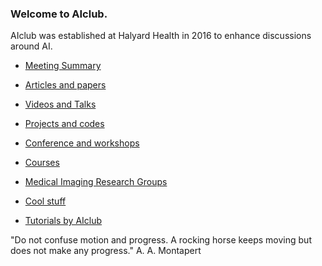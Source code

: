 ### Welcome to AIclub.

AIclub was established at Halyard Health in 2016 to enhance discussions around AI.



* [Meeting Summary](https://github.com/mravendi/AIclub/blob/master/meetings.md)

* [Articles and papers](https://github.com/mravendi/AIclub/blob/master/articles.md)

* [Videos and Talks](https://github.com/mravendi/AIclub/blob/master/videosandlinks.md)

* [Projects and codes](https://github.com/mravendi/AIclub/blob/master/projects.md)

* [Conference and workshops](https://github.com/mravendi/AIclub/blob/master/conferences.md)

* [Courses](https://github.com/mravendi/AIclub/blob/master/courses.md)

* [Medical Imaging Research Groups](https://github.com/mravendi/AIclub/blob/master/medimaginggroups.md)

* [Cool stuff](https://github.com/mravendi/AIclub/blob/master/coolstuff.md)

* [Tutorials by AIclub](https://github.com/mravendi/AIclub/blob/master/tutorials.md)





"Do not confuse motion and progress. A rocking horse keeps
moving but does not make any progress." A. A. Montapert
